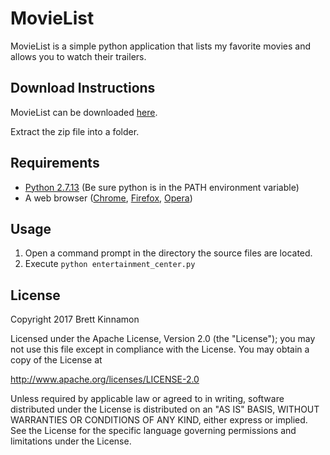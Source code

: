 # MovieList

MovieList is a simple python application that lists my favorite movies and allows you to watch their trailers.

## Download Instructions

MovieList can be downloaded [here](https://github.com/kinnamonb/ud036_StarterCode/archive/master.zip).

Extract the zip file into a folder.

## Requirements

* [Python 2.7.13](https://www.python.org/downloads/release/python-2713/) (Be sure python is in the PATH environment variable)
* A web browser ([Chrome](https://www.google.com/chrome/), [Firefox](https://www.mozilla.org/en-US/firefox/), [Opera](http://www.opera.com/))

## Usage

1. Open a command prompt in the directory the source files are located.
2. Execute `python entertainment_center.py`

## License

Copyright 2017 Brett Kinnamon

Licensed under the Apache License, Version 2.0 (the "License"); you may not use this file except in compliance with the License. You may obtain a copy of the License at

http://www.apache.org/licenses/LICENSE-2.0

Unless required by applicable law or agreed to in writing, software distributed under the License is distributed on an "AS IS" BASIS, WITHOUT WARRANTIES OR CONDITIONS OF ANY KIND, either express or implied. See the License for the specific language governing permissions and limitations under the License.
